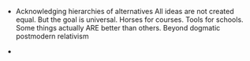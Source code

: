 - Acknowledging hierarchies of alternatives
All ideas are not created equal. But the goal is universal. 
Horses for courses. Tools for schools.
Some things actually ARE better than others.
Beyond dogmatic postmodern relativism

-